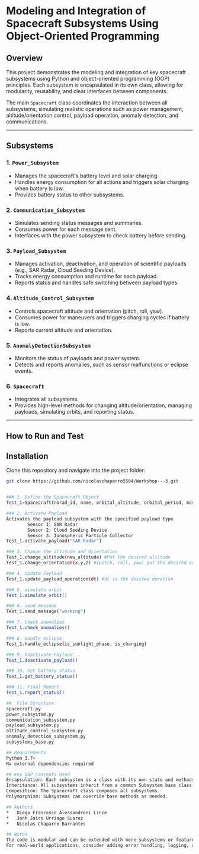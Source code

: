 # Modeling and Integration of Spacecraft Subsystems Using Object-Oriented Programming

## Overview

This project demonstrates the modeling and integration of key spacecraft subsystems using Python and object-oriented programming (OOP) principles. Each subsystem is encapsulated in its own class, allowing for modularity, reusability, and clear interfaces between components.

The main `Spacecraft` class coordinates the interaction between all subsystems, simulating realistic operations such as power management, altitude/orientation control, payload operation, anomaly detection, and communications.

---

## Subsystems

### 1. `Power_Subsystem`
- Manages the spacecraft's battery level and solar charging.
- Handles energy consumption for all actions and triggers solar charging when battery is low.
- Provides battery status to other subsystems.

### 2. `Communication_Subsystem`
- Simulates sending status messages and summaries.
- Consumes power for each message sent.
- Interfaces with the power subsystem to check battery before sending.

### 3. `Payload_Subsystem`
- Manages activation, deactivation, and operation of scientific payloads (e.g., SAR Radar, Cloud Seeding Device).
- Tracks energy consumption and runtime for each payload.
- Reports status and handles safe switching between payload types.

### 4. `Altitude_Control_Subsystem`
- Controls spacecraft altitude and orientation (pitch, roll, yaw).
- Consumes power for maneuvers and triggers charging cycles if battery is low.
- Reports current altitude and orientation.

### 5. `AnomalyDetectionSubsystem`
- Monitors the status of payloads and power system.
- Detects and reports anomalies, such as sensor malfunctions or eclipse events.

### 6. `Spacecraft`
- Integrates all subsystems.
- Provides high-level methods for changing altitude/orientation, managing payloads, simulating orbits, and reporting status.

---

## How to Run and Test

## Installation
Clone this repository and navigate into the project folder:
```bash
git clone https://github.com/nicolaschaparro5504/Workshop---3.git


### 1. Define the Spacecraft Object
Test_1=Spacecraft(norad_id, name, orbital_altitude, orbital_period, mass, country)

### 2. Activate Payload
Activates the payload subsystem with the specified payload type
        Sensor 1: SAR Radar
        Sensor 2: Cloud Seeding Device
        Sensor 3: Ionospheric Particle Collector
Test_1.activate_payload("SAR Radar")

### 3. Change the altitude and Orientation
Test_1.change_altitude(new_altitude) #Put the desired altitude
Test_1.change_orientation(x,y,z) #(pitch, roll, yaw) put the desired orientation

### 4. Update Payload
Test_1.update_payload_operation(dt) #dt is the desired duration

### 5. simulate orbit
Test_1.simulate_orbit()

### 6. send message
Test_1.send_message("working")

### 7. Check anomalies
Test_1.check_anomalies()

### 8. Handle eclipse
Test_1.handle_eclipse(is_sunlight_phase, is_charging)

### 9. Deactivate Payload
Test_1.deactivate_payload()

### 10. Get battery status
Test_1.get_battery_status()

### 11. Final Report
Test_1.report_status()

##  File Structure
spacecraft.py
power_subsystem.py
communication_subsystem.py
payload_subsystem.py
altitude_control_subsystem.py
anomaly_detection_subsystem.py
subsystems_base.py

## Requirements
Python 3.7+
No external dependencies required

## Key OOP Concepts Used
Encapsulation: Each subsystem is a class with its own state and methods.
Inheritance: All subsystems inherit from a common Subsystem base class.
Composition: The Spacecraft class composes all subsystems.
Polymorphism: Subsystems can override base methods as needed.

## Authors
*   Diego Francesco Alessandroni Lince
*   Jonh Jairo Urriago Suarez
*   Nicolas Chaparro Barrantes

## Notes
The code is modular and can be extended with more subsystems or features.
For real-world applications, consider adding error handling, logging, and more detailed simulation logic.
